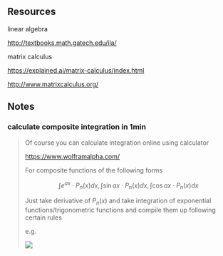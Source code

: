 

## Resources

linear algebra

http://textbooks.math.gatech.edu/ila/

matrix calculus

https://explained.ai/matrix-calculus/index.html

http://www.matrixcalculus.org/



## Notes

### calculate composite integration in 1min

>Of course you can calculate integration online using calculator
>
>https://www.wolframalpha.com/
>
>
>
>For composite functions of the following forms
>
>
>$$
>\int e^{a x} \cdot P_{n}(x) d x, \int \sin a x \cdot P_{n}(x) d x, \int \cos a x \cdot P_{n}(x) d x
>$$
>
>
>Just take derivative of $P_{n}(x)$ and take integration of exponential functions/trigonometric functions and compile them up following certain rules
>
>e.g.
>
>![](https://i.loli.net/2019/12/29/ywtkESaDBg7oF6q.png)
>